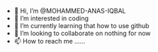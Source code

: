 - 👋 Hi, I’m @MOHAMMED-ANAS-IQBAL
- 👀 I’m interested in coding
- 🌱 I’m currently learning that how to use github
- 💞️ I’m looking to collaborate on nothing for now
- 📫 How to reach me ......

<!---
MOHAMMED-ANAS-IQBAL/MOHAMMED-ANAS-IQBAL is a ✨ special ✨ repository because its `README.md` (this file) appears on your GitHub profile.
You can click the Preview link to take a look at your changes.
--->
